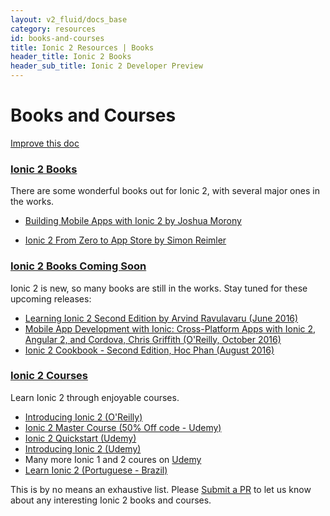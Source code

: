 ```yaml
---
layout: v2_fluid/docs_base
category: resources
id: books-and-courses
title: Ionic 2 Resources | Books
header_title: Ionic 2 Books
header_sub_title: Ionic 2 Developer Preview
---
```


# Books and Courses

<a class="improve-docs" href='https://github.com/driftyco/ionic-site/edit/master/content/docs/v2/resources/books-and-courses/index.md'>
  Improve this doc
</a>

<section id="books">
  <h3>
    <a href="#books">Ionic 2 Books</a>
  </h3>
  <p>There are some wonderful books out for Ionic 2, with several major ones in the works.</p>
  <ul>
    <li><a href="https://www.joshmorony.com/building-mobile-apps-with-ionic-2/">Building Mobile Apps with Ionic 2 by Joshua Morony</a></li>
  </ul>
    <ul>
    <li><a href="https://devdactic.com/zero-to-app/">Ionic 2 From Zero to App Store by Simon Reimler</a></li>
  </ul>
</section>
<section id="books-soon">
  <h3><a href="#books-soon">Ionic 2 Books Coming Soon</a></h3>

  <p>
    Ionic 2 is new, so many books are still in the works. Stay tuned for these upcoming releases:
  </p>

  <ul>
    <li><a href="https://www.packtpub.com/web-development/learning-ionic-2-second-edition">Learning Ionic 2 Second Edition by Arvind Ravulavaru (June 2016)</a></li>
    <li><a href="http://www.amazon.com/Mobile-App-Development-Ionic-Cross-Platform/dp/1491937785/ref=sr_1_2?ie=UTF8&qid=1464183332&sr=8-2&keywords=ionic+2">Mobile App Development with Ionic: Cross-Platform Apps with Ionic 2, Angular 2, and Cordova, Chris Griffith (O'Reilly, October 2016)</a></li>
    <li><a href="https://www.amazon.com/Ionic-Cookbook-Second-Hoc-Phan-ebook/dp/B01C4D9VWS?ie=UTF8&keywords=ionic%202&qid=1464183332&ref_=sr_1_3&sr=8-3">Ionic 2 Cookbook - Second Edition, Hoc Phan (August 2016)</a></li>
  </ul>
</section>

<section id="courses">
  <h3>
    <a href="#courses">Ionic 2 Courses</a>
  </h3>
  <p>Learn Ionic 2 through enjoyable courses.</p>

  <ul>
    <li><a href="http://shop.oreilly.com/product/0636920050353.do">Introducing Ionic 2 (O'Reilly)</a></li>
    <li><a href="https://www.udemy.com/ionic-2-tutorial/?couponCode=IONIC15/">Ionic 2 Master Course (50% Off code - Udemy)</a></li>
    <li><a href="https://www.udemy.com/ionic-2-quickstart/">Ionic 2 Quickstart (Udemy)</a></li>
    <li><a href="https://www.udemy.com/introducing-ionic-2/">Introducing Ionic 2 (Udemy)</a></li>
    <li>Many more Ionic 1 and 2 coures on <a href="https://www.udemy.com/courses/search/?q=ionic+2&src=ukw&lang=en">Udemy</a></li>
    <li><a href="http://caravanaweb.com.br" target="_blank">Learn Ionic 2 (Portuguese - Brazil)</a></li>
  </ul>
</section>

<p>
This is by no means an exhaustive list.  Please <a href='https://github.com/driftyco/ionic-site/edit/master/content/docs/v2/resources/books-and-courses/index.md'>Submit a PR</a> to let us know about any interesting Ionic 2 books and courses.
</p>

